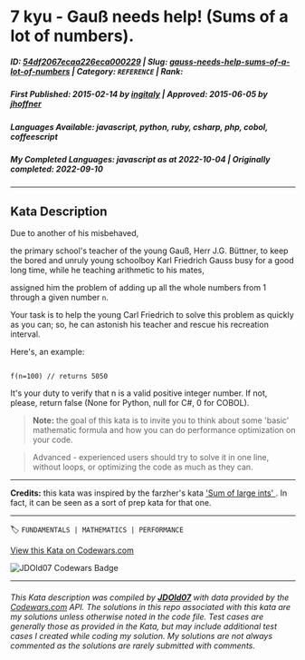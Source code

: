 # 7 kyu - Gauß needs help! (Sums  of a lot of numbers).

##### **ID**: [54df2067ecaa226eca000229](https://www.codewars.com/kata/54df2067ecaa226eca000229) | **Slug**: [gauss-needs-help-sums-of-a-lot-of-numbers](https://www.codewars.com/kata/54df2067ecaa226eca000229) | **Category**: `REFERENCE` | **Rank**: <span style="color:white">7 kyu</span>

##### **First Published**: 2015-02-14 ***by*** [ingitaly](https://www.codewars.com/users/ingitaly) | **Approved**: 2015-06-05 ***by*** [jhoffner](https://www.codewars.com/users/jhoffner)

##### **Languages Available**: javascript, python, ruby, csharp, php, cobol, coffeescript

##### **My Completed Languages**: javascript ***as at*** 2022-10-04 | **Originally completed**: 2022-09-10

---

## Kata Description


Due to another of his misbehaved, 

the primary school's teacher of the young Gauß,  Herr J.G. Büttner, to keep the bored and unruly young schoolboy Karl Friedrich Gauss busy for a good long time, while he teaching arithmetic to his mates,

assigned him the problem of adding up all the whole numbers from 1 through a given number `n`.



Your task is to help the young Carl Friedrich to solve this problem as quickly as you can; so, he can astonish his teacher and rescue his recreation interval.



Here's, an example:



```

f(n=100) // returns 5050 

```



It's your duty to verify that n is a valid positive integer number. If not, please, return false (None for Python, null for C#, 0 for COBOL).



> **Note:** the goal of this kata is to invite you to think about some 'basic' mathematic formula and how you can do performance optimization on your code. 



> Advanced - experienced users should try to solve it in one line, without loops, or optimizing the code as much as they can.



-----



**Credits:** this kata was inspired by the farzher's kata <a href="http://www.codewars.com/kata/54c2fc0552791928c9000517">'Sum of large ints' </a>. In fact, it can be seen as a sort of prep kata for that one. 



---


🏷 `FUNDAMENTALS | MATHEMATICS | PERFORMANCE`


[View this Kata on Codewars.com](https://www.codewars.com/kata/54df2067ecaa226eca000229)

![](https://www.codewars.com/users/jdold07/badges/large "JDOld07 Codewars Badge")

---

###### *This Kata description was compiled by [**JDOld07**](https://tpstech.dev) with data provided by the [Codewars.com](https://www.codewars.com) API.  The solutions in this repo associated with this kata are my solutions unless otherwise noted in the code file.  Test cases are generally those as provided in the Kata, but may include additional test cases I created while coding my solution.  My solutions are not always commented as the solutions are rarely submitted with comments.*

